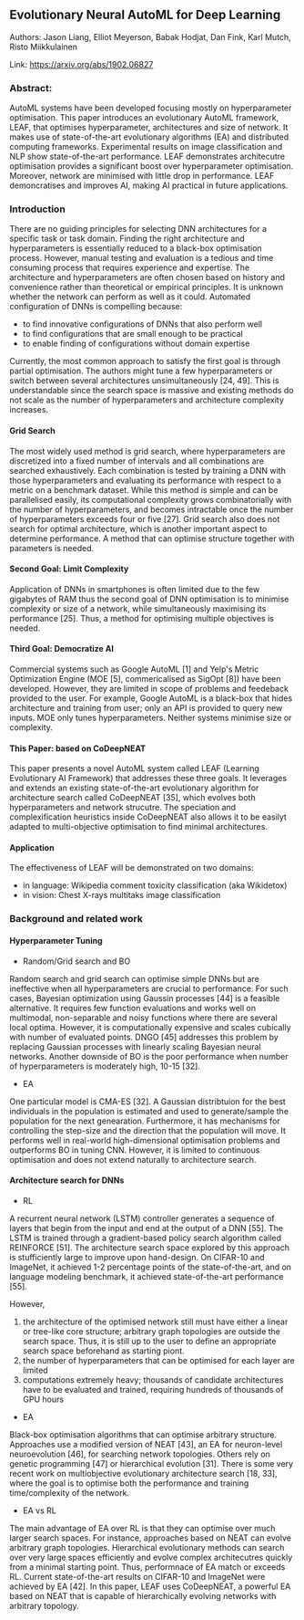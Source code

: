 ## Evolutionary Neural AutoML for Deep Learning

Authors: Jason Liang, Elliot Meyerson, Babak Hodjat, Dan Fink, Karl Mutch, Risto Miikkulainen

Link: https://arxiv.org/abs/1902.06827

### Abstract:
AutoML systems have been developed focusing mostly on hyperparameter optimisation. This paper introduces an evolutionary AutoML framework, LEAF, that optimises hyperparameter, architectures and size of network. It makes use of state-of-the-art evolutionary algorithms (EA) and distributed computing frameworks. Experimental results on image classification and NLP show state-of-the-art performance. LEAF demonstrates architecutre optimisation provides a significant boost over hyperparameter optimisation. Moreover, network are minimised with little drop in performance. LEAF demoncratises and improves AI, making AI practical in future applications.

### Introduction
There are no guiding principles for selecting DNN architectures for a specific task or task domain. Finding the right architecture and hyperparameters is essentially reduced to a black-box optimisation process. However, manual testing and evaluation is a tedious and time consuming process that requires experience and expertise. The architecture and hyperparameters are often chosen based on history and convenience rather than theoretical or empirical principles. It is unknown whether the network can perform as well as it could. Automated configuration of DNNs is compelling because:
- to find innovative configurations of DNNs that also perform well
- to find configurations that are small enough to be practical
- to enable finding of configurations without domain expertise

Currently, the most common approach to satisfy the first goal is through partial optimisation. The authors might tune a few hyperparameters or switch between several architectures unsimultaneously [24, 49]. This is understandable since the search space is massive and existing methods do not scale as the number of hyperparameters and architecture complexity increases. 

#### Grid Search
The most widely used method is grid search, where hyperparameters are discretized into a fixed number of intervals and all combinations are searched exhaustively. Each combination is tested by training a DNN with those hyperparameters and evaluating its performance with respect to a metric on a benchmark dataset. While this method is simple and can be parallelised easily, its computational complexity grows combinatorially with the number of hyperparameters, and becomes intractable once the number of hyperparameters exceeds four or five [27]. Grid search also does not search for optimal architecture, which is another important aspect to determine performance. A method that can optimise structure together with parameters is needed.

#### Second Goal: Limit Complexity
Application of DNNs in smartphones is often limited due to the few gigabytes of RAM thus the second goal of DNN optimisation is to minimise complexity or size of a network, while simultaneously maximising its performance [25]. Thus, a method for optimising multiple objectives is needed.

#### Third Goal: Democratize AI
Commercial systems such as Google AutoML [1] and Yelp's Metric Optimization Engine (MOE [5], commericalised as SigOpt [8]) have been developed. However, they are limited in scope of problems and feedeback provided to the user. For example, Google AutoML is a black-box that hides architecture and training from user; only an API is provided to query new inputs. MOE only tunes hyperparameters. Neither systems minimise size or complexity.

#### This Paper: based on CoDeepNEAT
This paper presents a novel AutoML system called LEAF (Learning Evolutionary AI Framework) that addresses these three goals. It leverages and extends an existing state-of-the-art evolutionary algorithm for architecture search called CoDeepNEAT [35], which evolves both hyperparameters and network strucutre. The speciation and complexification heuristics inside CoDeepNEAT also allows it to be easilyt adapted to multi-objective optimisation to find minimal architectures. 

#### Application
The effectiveness of LEAF will be demonstrated on two domains: 
- in language: Wikipedia comment toxicity classification (aka Wikidetox)
- in vision: Chest X-rays multitaks image classification

### Background and related work
#### Hyperparameter Tuning
- Random/Grid search and BO

Random search and grid search can optimise simple DNNs but are ineffective when all hyperparameters are crucial to performance. For such cases, Bayesian optimization using Gaussin processes [44] is a feasible alternative. It requires few function evaluations and works well on multimodal, non-separable and noisy functions where there are several local optima. However, it is computationally expensive and scales cubically with number of evaluated points. DNGO [45] addresses this problem by replacing Gaussian processes with linearly scaling Bayesian neural networks. Another downside of BO is the poor performance when number of hyperparameters is moderately high, 10-15 [32].

- EA

One particular model is CMA-ES [32]. A Gaussian distribtuion for the best individuals in the population is estimated and used to generate/sample the population for the next genearation. Furthermore, it has mechanisms for controlling the step-size and the direction that the population will move. It performs well in real-world high-dimensional optimisation problems and outperforms BO in tuning CNN. However, it is limited to continuous optimisation and does not extend naturally to architecture search.

#### Architecture search for DNNs
- RL

A recurrent neural network (LSTM) controller generates a sequence of layers that begin from the input and end at the output of a DNN [55]. The LSTM is trained through a gradient-based policy search algorithm called REINFORCE [51]. The architecture search space explored by this approach is stufficiently large to improve upon hand-design. On CIFAR-10 and ImageNet, it achieved 1-2 percentage points of the state-of-the-art, and on language modeling benchmark, it achieved state-of-the-art performance [55].

However, 
1) the architecture of the optimised network still must have either a linear or tree-like core structure; arbitrary graph topologies are outside the search space. Thus, it is still up to the user to define an appropriate search space beforehand as starting piont.
2) the number of hyperparameters that can be optimised for each layer are limited
3) computations extremely heavy; thousands of candidate architectures have to be evaluated and trained, requiring hundreds of thousands of GPU hours

- EA 

Black-box optimisation algorithms that can optimise arbitrary structure. Approaches use a modified version of NEAT [43], an EA for neuron-level neuroevolution [46], for searching network topologies. Others rely on genetic programming [47] or hierarchical evolution [31]. There is some very recent work on multiobjective evolutionary architecture search [18, 33], where the goal is to optimise both the performance and training time/complexity of the network.

- EA vs RL

The main advantage of EA over RL is that they can optimise over much larger search spaces. For instance, approaches based on NEAT can evolve arbitrary graph topologies. Hierarchical evolutionary methods can search over very large spaces efficiently and evolve complex architecutres quickly from a minimal starting point. Thus, performnace of EA match or exceeds RL. Current state-of-the-art results on CIFAR-10 and ImageNet were achieved by EA [42]. In this paper, LEAF uses CoDeepNEAT, a powerful EA based on NEAT that is capable of hierarchically evolving networks with arbitrary topology.

